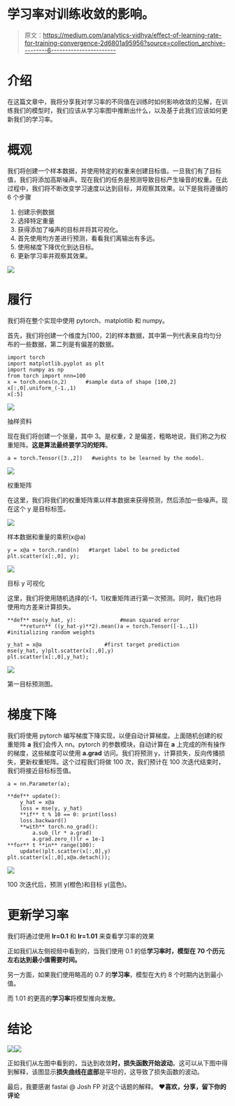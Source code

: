 # 学习率对训练收敛的影响。

> 原文：<https://medium.com/analytics-vidhya/effect-of-learning-rate-for-training-convergence-2d6801a95956?source=collection_archive---------6----------------------->

# 介绍

在这篇文章中，我将分享我对学习率的不同值在训练时如何影响收敛的见解，在训练我们的模型时，我们应该从学习率图中推断出什么，以及基于此我们应该如何更新我们的学习率。

# 概观

我们将创建一个样本数据，并使用特定的权重来创建目标值。一旦我们有了目标值，我们将添加高斯噪声。现在我们的任务是预测导致目标产生噪音的权重。在此过程中，我们将不断改变学习速度以达到目标，并观察其效果。以下是我将遵循的 6 个步骤

1.  创建示例数据
2.  选择特定重量
3.  获得添加了噪声的目标并将其可视化。
4.  首先使用均方差进行预测，看看我们离输出有多远。
5.  使用梯度下降优化到达目标。
6.  更新学习率并观察其效果。

![](img/ddc70f0a76cfa575480a9d36c3cd561e.png)

# 履行

我们将在整个实现中使用 pytorch、matplotlib 和 numpy。

首先，我们将创建一个维度为[100，2]的样本数据，其中第一列代表来自均匀分布的一些数据，第二列是有偏差的数据。

```
import torch
import matplotlib.pyplot as plt
import numpy as np
from torch import nnn=100
x = torch.ones(n,2)      #sample data of shape [100,2]
x[:,0].uniform_(-1.,1) 
x[:5]
```

![](img/6d1aad45666eb4b5f3f6a925f818d34c.png)

抽样资料

现在我们将创建一个张量，其中 3。是权重，2 是偏差，粗略地说，我们称之为权重矩阵。**这是算法最终要学习的矩阵**。

```
a = torch.Tensor([3.,2])   #weights to be learned by the model.
```

![](img/1bbc982378037226d423c4d7313a540d.png)

权重矩阵

在这里，我们将我们的权重矩阵乘以样本数据来获得预测，然后添加一些噪声。现在这个 y 是目标标签。

![](img/37cbd54b8f5b865272a559c92832f5f2.png)

样本数据和重量的乘积(x@a)

```
y = x@a + torch.rand(n)   #target label to be predicted
plt.scatter(x[:,0], y);
```

![](img/6e921ea9b44d0c0d8d55f74c926dfb76.png)

目标 y 可视化

这里，我们将使用随机选择的[-1，1]权重矩阵进行第一次预测。同时，我们也将使用均方差来计算损失。

```
**def** mse(y_hat, y):              #mean squared error 
    **return** ((y_hat-y)**2).mean()a = torch.Tensor([-1.,1])               #initializing random weights

y_hat = x@a                    #first target prediction
mse(y_hat, y)plt.scatter(x[:,0],y)
plt.scatter(x[:,0],y_hat);
```

![](img/f7d52a66dcbb9ca2a61c0f99baa16c28.png)

第一目标预测图。

# 梯度下降

我们将使用 pytorch 编写梯度下降实现，以便自动计算梯度。上面随机创建的权重矩阵 **a** 我们会传入 nn。pytorch 的参数模块，自动计算在 **a** 上完成的所有操作的梯度，这些梯度可以使用 **a.grad** 访问。我们将预测 y，计算损失，反向传播损失，更新权重矩阵。这个过程我们将做 100 次，我们预计在 100 次迭代结束时，我们将接近目标标签值。

```
a = nn.Parameter(a);

**def** update():
    y_hat = x@a
    loss = mse(y, y_hat)
    **if** t % 10 == 0: print(loss)
    loss.backward()
    **with** torch.no_grad():
        a.sub_(lr * a.grad)
        a.grad.zero_()lr = 1e-1 
**for** t **in** range(100): 
    update()plt.scatter(x[:,0],y)
plt.scatter(x[:,0],x@a.detach());
```

![](img/77f0178687f8055151fb56aa7b95c1e3.png)

100 次迭代后，预测 y(橙色)和目标 y(蓝色)。

# 更新学习率

我们将通过使用 **lr=0.1** 和 **lr=1.01** 来查看学习率的效果

正如我们从左侧视频中看到的，当我们使用 0.1 的低**学习率时，模型在 **70 个历元**左右达到最小值需要时间。**

另一方面，如果我们使用略高的 0.7 的**学习率**，模型在大约 8 个时期内达到最小值。

而 1.01 的更高的**学习率**将模型推向发散。

# 结论

![](img/72aa347aecc86effa90ca2d2de4e8b87.png)![](img/78103ea61eba151712b78fb250091b87.png)

正如我们从左图中看到的，当达到收敛**时，损失函数开始波动**。这可以从下图中得到解释，该图显示**损失曲线在底部**是平坦的，这导致了损失函数的波动。

最后，我要感谢 fastai @ Josh FP 对这个话题的解释。 **❤️喜欢，分享，留下你的评论**